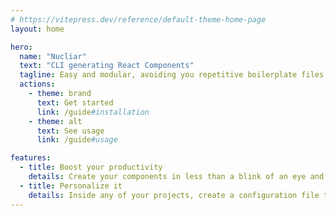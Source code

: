 ```yaml
---
# https://vitepress.dev/reference/default-theme-home-page
layout: home

hero:
  name: "Nucliar"
  text: "CLI generating React Components"
  tagline: Easy and modular, avoiding you repetitive boilerplate files creation.
  actions:
    - theme: brand
      text: Get started
      link: /guide#installation
    - theme: alt
      text: See usage
      link: /guide#usage

features:
  - title: Boost your productivity
    details: Create your components in less than a blink of an eye and focus only on your code.
  - title: Personalize it
    details: Inside any of your projects, create a configuration file to change the tool behavior depending on your needs.   
---
```


